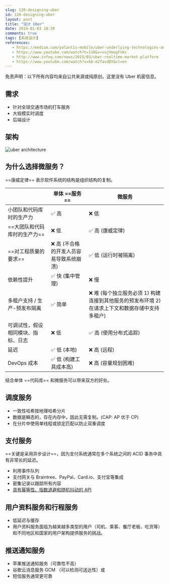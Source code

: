 ```yaml
---
slug: 120-designing-uber
id: 120-designing-uber
layout: post
title: "设计 Uber"
date: 2019-01-03 18:39
comments: true
tags: [系统设计]
references:
   - https://medium.com/yalantis-mobile/uber-underlying-technologies-and-how-it-actually-works-526f55b37c6f
   - https://www.youtube.com/watch?t=116&v=vujVmugFsKc
   - http://www.infoq.com/news/2015/03/uber-realtime-market-platform
   - https://www.youtube.com/watch?v=kb-m2fasdDY&vl=en
---
```


免责声明：以下所有内容均来自公共来源或纯原创。这里没有 Uber 机密信息。

## 需求

* 针对全球交通市场的打车服务
* 大规模实时调度
* 后端设计

## 架构

![uber architecture](https://res.cloudinary.com/dohtidfqh/image/upload/v1546574738/web-guiguio/uber-architecture_2.jpg)

## 为什么选择微服务？
==康威定律== 表示软件系统的结构是组织结构的复制。

|  | 单体 ==服务== | 微服务 |
|--- |---  |--- |
|  小团队和代码库时的生产力 | ✅ 高  | ❌ 低 |
|  ==大团队和代码库时的生产力== | ❌ 低  |  ✅ 高 (康威定律) |
| ==对工程质量的要求== | ❌ 高 (不合格的开发人员容易导致系统崩溃) | ✅ 低 (运行时被隔离) |
| 依赖性提升 | ✅ 快 (集中管理) | ❌ 慢 |
| 多租户支持 / 生产-预发布隔离 | ✅ 简单 | ❌ 难 (每个独立服务必须 1) 构建连接到其他服务的预发布环境 2) 在请求上下文和数据存储中支持多租户) |
| 可调试性，假设相同模块、指标、日志 | ❌ 低 |  ✅ 高 (使用分布式追踪) |
| 延迟 |  ✅ 低 (本地) | ❌ 高 (远程) |
| DevOps 成本 | ✅ 低 (构建工具成本高) | ❌ 高 (容量规划困难) |

结合单体 ==代码库== 和微服务可以带来双方的好处。

## 调度服务

* 一致性哈希按地理哈希分片
* 数据是瞬态的，存在内存中，因此无需复制。(CAP: AP 优于 CP)
* 在分片中使用单线程或锁定匹配以防止双重调度

## 支付服务

==关键是采用异步设计==，因为支付系统通常在多个系统之间的 ACID 事务中具有非常长的延迟。

* 利用事件队列
* 支付网关与 Braintree、PayPal、Card.io、支付宝等集成
* 密集记录以跟踪所有内容
* [具有幂等性、指数退避和随机抖动的 API](https://puncsky.com/notes/43-how-to-design-robust-and-predictable-apis-with-idempotency)

## 用户资料服务和行程服务

* 低延迟与缓存
* 用户资料服务面临为越来越多类型的用户（司机、乘客、餐厅老板、吃货等）和不同地区和国家的用户架构提供服务的挑战。

## 推送通知服务

* 苹果推送通知服务（可靠性不高）
* 谷歌云消息服务 GCM （可以检测可送达性）或
* 短信服务通常更可靠